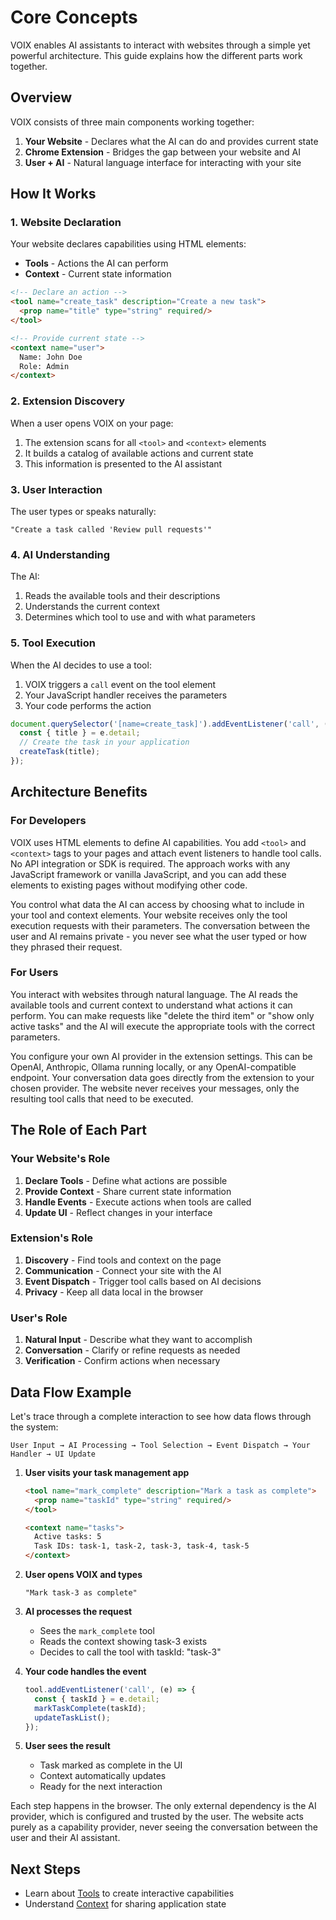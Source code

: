 <!-- #region context -->
# Core Concepts

VOIX enables AI assistants to interact with websites through a simple yet powerful architecture. This guide explains how the different parts work together.

## Overview

VOIX consists of three main components working together:

1. **Your Website** - Declares what the AI can do and provides current state
2. **Chrome Extension** - Bridges the gap between your website and AI
3. **User + AI** - Natural language interface for interacting with your site

## How It Works

### 1. Website Declaration

Your website declares capabilities using HTML elements:

- **Tools** - Actions the AI can perform
- **Context** - Current state information

```html
<!-- Declare an action -->
<tool name="create_task" description="Create a new task">
  <prop name="title" type="string" required/>
</tool>

<!-- Provide current state -->
<context name="user">
  Name: John Doe
  Role: Admin
</context>
```

### 2. Extension Discovery

When a user opens VOIX on your page:

1. The extension scans for all `<tool>` and `<context>` elements
2. It builds a catalog of available actions and current state
3. This information is presented to the AI assistant

### 3. User Interaction

The user types or speaks naturally:

```
"Create a task called 'Review pull requests'"
```

### 4. AI Understanding

The AI:
1. Reads the available tools and their descriptions
2. Understands the current context
3. Determines which tool to use and with what parameters

### 5. Tool Execution

When the AI decides to use a tool:

1. VOIX triggers a `call` event on the tool element
2. Your JavaScript handler receives the parameters
3. Your code performs the action

```javascript
document.querySelector('[name=create_task]').addEventListener('call', (e) => {
  const { title } = e.detail;
  // Create the task in your application
  createTask(title);
});
```

## Architecture Benefits

### For Developers

VOIX uses HTML elements to define AI capabilities. You add `<tool>` and `<context>` tags to your pages and attach event listeners to handle tool calls. No API integration or SDK is required. The approach works with any JavaScript framework or vanilla JavaScript, and you can add these elements to existing pages without modifying other code.

You control what data the AI can access by choosing what to include in your tool and context elements. Your website receives only the tool execution requests with their parameters. The conversation between the user and AI remains private - you never see what the user typed or how they phrased their request.

### For Users

You interact with websites through natural language. The AI reads the available tools and current context to understand what actions it can perform. You can make requests like "delete the third item" or "show only active tasks" and the AI will execute the appropriate tools with the correct parameters.

You configure your own AI provider in the extension settings. This can be OpenAI, Anthropic, Ollama running locally, or any OpenAI-compatible endpoint. Your conversation data goes directly from the extension to your chosen provider. The website never receives your messages, only the resulting tool calls that need to be executed.

## The Role of Each Part

### Your Website's Role

1. **Declare Tools** - Define what actions are possible
2. **Provide Context** - Share current state information
3. **Handle Events** - Execute actions when tools are called
4. **Update UI** - Reflect changes in your interface

### Extension's Role

1. **Discovery** - Find tools and context on the page
2. **Communication** - Connect your site with the AI
3. **Event Dispatch** - Trigger tool calls based on AI decisions
4. **Privacy** - Keep all data local in the browser

### User's Role

1. **Natural Input** - Describe what they want to accomplish
2. **Conversation** - Clarify or refine requests as needed
3. **Verification** - Confirm actions when necessary

## Data Flow Example

Let's trace through a complete interaction to see how data flows through the system:

```
User Input → AI Processing → Tool Selection → Event Dispatch → Your Handler → UI Update
```

1. **User visits your task management app**
   ```html
   <tool name="mark_complete" description="Mark a task as complete">
     <prop name="taskId" type="string" required/>
   </tool>
   
   <context name="tasks">
     Active tasks: 5
     Task IDs: task-1, task-2, task-3, task-4, task-5
   </context>
   ```

2. **User opens VOIX and types**
   ```
   "Mark task-3 as complete"
   ```

3. **AI processes the request**
   - Sees the `mark_complete` tool
   - Reads the context showing task-3 exists
   - Decides to call the tool with taskId: "task-3"

4. **Your code handles the event**
   ```javascript
   tool.addEventListener('call', (e) => {
     const { taskId } = e.detail;
     markTaskComplete(taskId);
     updateTaskList();
   });
   ```

5. **User sees the result**
   - Task marked as complete in the UI
   - Context automatically updates
   - Ready for the next interaction

Each step happens in the browser. The only external dependency is the AI provider, which is configured and trusted by the user. The website acts purely as a capability provider, never seeing the conversation between the user and their AI assistant.

## Next Steps

- Learn about [Tools](./tools.md) to create interactive capabilities
- Understand [Context](./context.md) for sharing application state

<!-- #endregion context -->


<!--@include: @/voix_context.md -->